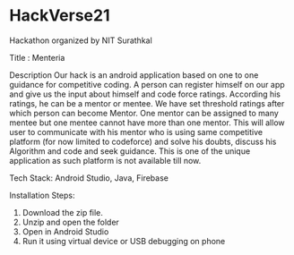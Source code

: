 # HackVerse21
Hackathon organized by NIT Surathkal

Title : Menteria

Description
Our hack is an android application based on one to one guidance for competitive coding. A person can register himself on our app and give us the input about himself and code force ratings. According his ratings, he can be a mentor or mentee. We have set threshold ratings after which person can become Mentor. One mentor can be assigned to many mentee but one mentee cannot have more than one mentor. This will allow user to communicate with his mentor who is using same competitive platform (for now limited to codeforce) and solve his doubts, discuss his Algorithm and code and seek guidance. This is one of the unique application as such platform is not available till now.

Tech Stack: Android Studio, Java, Firebase

Installation Steps:
1) Download the zip file.
2) Unzip and open the folder
3) Open in Android Studio
4) Run it using virtual device or USB debugging on phone
